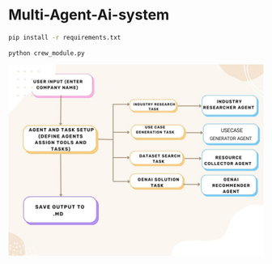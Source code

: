 # Multi-Agent-Ai-system


```bash
pip install -r requirements.txt

```

```bash
python crew_module.py
```


![Alt text](https://github.com/Prajwal07523/Multi-Agent-Ai-system/blob/913403edc6f7bb6a33cb5360f34e0abdcc60d945/flowchart.jpg)
